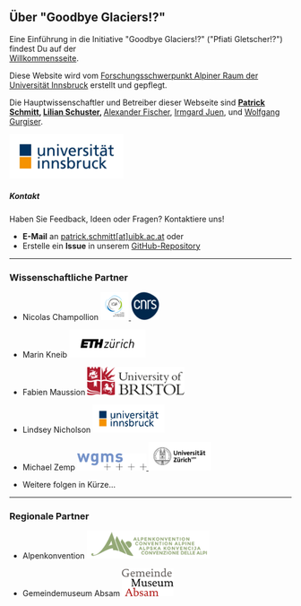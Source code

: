 ## Über "Goodbye Glaciers!?"  

Eine Einführung in die Initiative "Goodbye Glaciers!?" ("Pfiati Gletscher!?") findest Du auf der  
<a href="{{ site.baseurl }}/">Willkommensseite</a>.  

<p>  
  Diese Website wird vom  
  <a href="https://www.uibk.ac.at/de/alpinerraum/">Forschungsschwerpunkt Alpiner Raum der Universität Innsbruck</a> erstellt und gepflegt.  
</p>  

<p>  
  Die Hauptwissenschaftler und Betreiber dieser Webseite sind  
  <strong> <a href="https://www.uibk.ac.at/de/acinn/people/patrick-schmitt/">Patrick Schmitt</a>,  
  <a href="https://lilianschuster.github.io/">Lilian Schuster</a>, </strong>  
  <a href="https://github.com/afisc">Alexander Fischer</a>,  
  <a href="https://www.uibk.ac.at/de/alpinerraum/team/irmgard-juen/">Irmgard Juen</a>,  
  und <a href="https://www.uibk.ac.at/de/acinn/people/wolfgang-gurgiser/">Wolfgang Gurgiser</a>.  
</p>  

<a href="https://www.uibk.ac.at/en/">  
  <img src="/assets/images/logos/logo_uibk.jpg" alt="Logo Innsbruck" style="width: auto; height: 80px;" />  
</a>  

##### Kontakt  

Haben Sie Feedback, Ideen oder Fragen? Kontaktiere uns!  

- **E-Mail** an [patrick.schmitt[at]uibk.ac.at](mailto:patrick.schmitt@uibk.ac.at) oder  
- Erstelle ein **Issue** in unserem [GitHub-Repository](https://github.com/pat-schmitt/goodbye_glaciers/issues)  

---

### Wissenschaftliche Partner  
- Nicolas Champollion
  <a href="https://www.ige-grenoble.fr/?lang=en">
    <img src="/assets/images/logos/logoIGE_Color.png" alt="Logo Universite Grenoble Alpes" style="height: 50px; width: auto;" />
  </a>
  <a href="https://www.cnrs.fr/en">
    <img src="/assets/images/logos/LOGO_CNRS_BLEU.png" alt="Logo CNRS" style="height: 50px; width: auto;" />
  </a>

- Marin Kneib
  <a href="https://ethz.ch/en.html">
    <img src="/assets/images/logos/logo_eth.png" alt="Logo ETH Zürich" style="height: 50px; width: auto;" />
  </a>

- Fabien Maussion 
  <a href="https://www.bristol.ac.uk/">
    <img src="/assets/images/logos/logo_bristol.svg" alt="Logo University of Bristol" style="height: 50px; width: auto;" />
  </a>

- Lindsey Nicholson
  <a href="https://www.uibk.ac.at/en/">
    <img src="/assets/images/logos/logo_uibk.jpg" alt="Logo Innsbruck" style="width: auto; height: 50px;" />
  </a>

- Michael Zemp
  <a href="https://wgms.ch/">
    <img src="/assets/images/logos/wgms-logo.png" alt="Logo WGMS" style="height: 30px; width: auto;" />
  </a>
  <a href="https://www.uzh.ch/en.html">
    <img src="/assets/images/logos/Universität_Zürich_logo.png" alt="Logo Universität_Zürich" style="height: 50px; width: auto;" />
  </a>
- Weitere folgen in Kürze...  

---

### Regionale Partner  
- Alpenkonvention <a href="https://www.alpconv.org/de/"><img src="/assets/images/logos/logo_alpenkonvention.png" alt="Logo Alpenkonvention" style="height: 50px; width: auto;"/></a>  

- Gemeindemuseum Absam <a href="https://www.absammuseum.at/"><img src="/assets/images/logos/Museum_Absam_Logo.png" alt="Logo Gemeindemuseum Absam" style="height: 50px; width: auto;"/></a>


